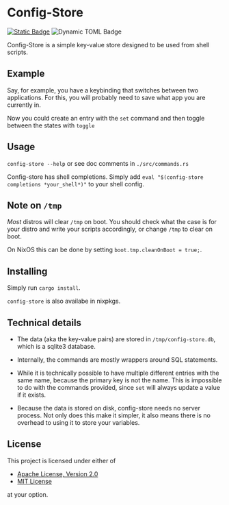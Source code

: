 # Config-Store

[![Static Badge](https://img.shields.io/badge/Crates.io-orange?style=flat)](https://crates.io/crates/config-store)
![Dynamic TOML Badge](https://img.shields.io/badge/dynamic/toml?url=https%3A%2F%2Fraw.githubusercontent.com%2FDOD-101%2Fconfig-store%2Frefs%2Fheads%2Fmaster%2FCargo.toml&query=package.version&label=Version&color=rgb(20%2C%2020%2C%2020))

Config-Store is a simple key-value store designed to be used from shell scripts. 

## Example

Say, for example, you have a keybinding that switches between two applications. For this, you will probably need to save what app you are currently in. 

Now you could create an entry with the `set` command and then toggle between the states with `toggle`

## Usage

`config-store --help` or see doc comments in `./src/commands.rs`

Config-store has shell completions. Simply add `eval "$(config-store completions *your_shell*)"` to your shell config.

## Note on `/tmp`

*Most* distros will clear `/tmp` on boot. You should check what the case is for your distro and write your scripts accordingly, or change `/tmp` to clear on boot. 

On NixOS this can be done by setting `boot.tmp.cleanOnBoot = true;`.

## Installing

Simply run `cargo install`.

`config-store` is also availabe in nixpkgs.

## Technical details 

- The data (aka the key-value pairs) are stored in `/tmp/config-store.db`, which is a sqlite3 database.

- Internally, the commands are mostly wrappers around SQL statements.

- While it is technically possible to have multiple different entries with the same name, because the primary key is not the name.
  This is impossible to do with the commands provided, since `set` will always update a value if it exists.

- Because the data is stored on disk, config-store needs no server process.
  Not only does this make it simpler, it also means there is no overhead to using it to store your variables.

## License 

This project is licensed under either of

- [Apache License, Version 2.0](https://www.apache.org/licenses/LICENSE-2.0)
- [MIT License](https://opensource.org/license/MIT)

at your option.

